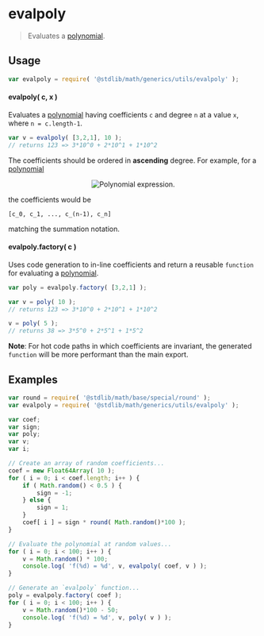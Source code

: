 evalpoly
===
> Evaluates a [polynomial][polynomial].

<!-- <usage> -->
## Usage

``` javascript
var evalpoly = require( '@stdlib/math/generics/utils/evalpoly' );
```

#### evalpoly( c, x )

Evaluates a [polynomial][polynomial] having coefficients `c` and degree `n` at a value `x`, where `n = c.length-1`.

``` javascript
var v = evalpoly( [3,2,1], 10 );
// returns 123 => 3*10^0 + 2*10^1 + 1*10^2
```

The coefficients should be ordered in __ascending__ degree. For example, for a [polynomial][polynomial]

<!-- <equation class="equation" label="eq:polynomial" align="center" raw="c_nx^n + c_{n-1}x^{n-1} + \ldots + c_1x^1 + c_0 = \sum_{i=0}^{n} c_ix^i" alt="Polynomial expression."> -->
<div class="equation" align="center" data-raw-text="c_nx^n + c_{n-1}x^{n-1} + \ldots + c_1x^1 + c_0 = \sum_{i=0}^{n} c_ix^i" data-equation="eq:polynomial">
	<img src="https://cdn.rawgit.com/stdlib-js/stdlib/ee4e5fc602fba88d7f82345c05421f8e5dfd5ce1/lib/node_modules/%40stdlib/math/generics/utils/evalpoly/docs/img/eqn.svg" alt="Polynomial expression.">
	<br>
</div>
<!-- </equation> -->

the coefficients would be

```
[c_0, c_1, ..., c_(n-1), c_n]
```

matching the summation notation.


#### evalpoly.factory( c )

Uses code generation to in-line coefficients and return a reusable `function` for evaluating a [polynomial][polynomial].

``` javascript
var poly = evalpoly.factory( [3,2,1] );

var v = poly( 10 );
// returns 123 => 3*10^0 + 2*10^1 + 1*10^2

v = poly( 5 );
// returns 38 => 3*5^0 + 2*5^1 + 1*5^2
```

__Note__: For hot code paths in which coefficients are invariant, the generated `function` will be more performant than the main export.
<!-- </usage> -->

<!-- <examples> -->
## Examples

``` javascript
var round = require( '@stdlib/math/base/special/round' );
var evalpoly = require( '@stdlib/math/generics/utils/evalpoly' );

var coef;
var sign;
var poly;
var v;
var i;

// Create an array of random coefficients...
coef = new Float64Array( 10 );
for ( i = 0; i < coef.length; i++ ) {
	if ( Math.random() < 0.5 ) {
		sign = -1;
	} else {
		sign = 1;
	}
	coef[ i ] = sign * round( Math.random()*100 );
}

// Evaluate the polynomial at random values...
for ( i = 0; i < 100; i++ ) {
	v = Math.random() * 100;
	console.log( 'f(%d) = %d', v, evalpoly( coef, v ) );
}

// Generate an `evalpoly` function...
poly = evalpoly.factory( coef );
for ( i = 0; i < 100; i++ ) {
	v = Math.random()*100 - 50;
	console.log( 'f(%d) = %d', v, poly( v ) );
}
```
<!-- </examples> -->

<!-- <links> -->
[polynomial]: https://en.wikipedia.org/wiki/Polynomial
<!-- </links> -->
